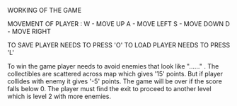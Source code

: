 WORKING OF THE GAME

MOVEMENT OF PLAYER :
W - MOVE UP
A - MOVE LEFT
S - MOVE DOWN
D - MOVE RIGHT

TO SAVE PLAYER NEEDS TO PRESS 'O'
TO LOAD PLAYER NEEDS TO PRESS 'L'


To win the game player needs to avoid enemies that look like "......" .
The collectibles are scattered across map which gives '15' points.
But if player collides with enemy it gives '-5' points.
The game will be over if the score falls below 0.
The player must find the exit to proceed to another level which is level 2 with more enemies.



